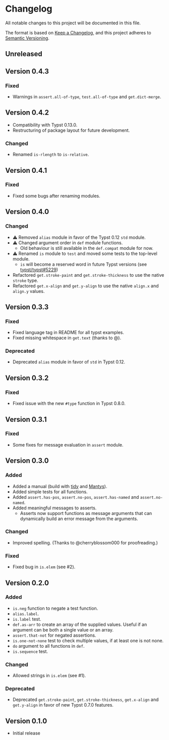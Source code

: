 # Changelog

All notable changes to this project will be documented in this file.

The format is based on [Keep a Changelog](https://keepachangelog.com/en/1.1.0/),
and this project adheres to [Semantic Versioning](https://semver.org/spec/v2.0.0.html).

## Unreleased


<!-- 
### Version X.X.X

### Added

- Added `get.override-with-inputs`

### Changed

### Deprecated

### Removed

### Fixed

### Security
-->

## Version 0.4.3

### Fixed
- Warnings in `assert.all-of-type`, `test.all-of-type` and `get.dict-merge`.

## Version 0.4.2

- Compatibility with Typst 0.13.0.
- Restructuring of package layout for future development.

### Changed
- Renamed `is-rlength` to `is-relative`.

## Version 0.4.1

### Fixed
- Fixed some bugs after renaming modules.

## Version 0.4.0

### Changed
- :warning: Removed `alias` module in favor of the Typst 0.12 `std` module.
- :warning: Changed argument order in `def` module functions.
	- Old behaviour is still available in the `def.compat` module for now.
- :warning: Renamed `is` module to `test` and moved some tests to the top-level module.
	- `is` will become a reserved word in future Typst versions (see [typst/typst#5229](https://github.com/typst/typst/pull/5229))
- Refactored `get.stroke-paint` and `get.stroke-thickness` to use the native `stroke` type.
- Refactored `get.x-align` and `get.y-align` to use the native `align.x` and `align.y` values.

## Version 0.3.3

### Fixed
- Fixed language tag in README for all typst examples.
- Fixed missing whitespace in `get.text` (thanks to @).

### Deprecated
- Deprecated `alias` module in favor of `std` in Typst 0.12.

## Version 0.3.2

### Fixed
- Fixed issue with the new `#type` function in Typst 0.8.0.

## Version 0.3.1

### Fixed
- Some fixes for message evaluation in `assert` module.

## Version 0.3.0

### Added
- Added a manual (build with [tidy](https://github.com/Mc-Zen/tidy) and [Mantys](https://github.com/jneug/typst-mantys)).
- Added simple tests for all functions.
- Added `assert.has-pos`, `assert.no-pos`, `assert.has-named` and `assert.no-named`.
- Added meaningful messages to asserts.
	- Asserts now support functions as message arguments that can dynamically build an error message from the arguments.

### Changed
- Improved spelling. (Thanks to @cherryblossom000 for proofreading.)

### Fixed
- Fixed bug in `is.elem` (see #2).

## Version 0.2.0

### Added
- `is.neg` function to negate a test function.
- `alias.label`.
- `is.label` test.
- `def.as-arr` to create an array of the supplied values. Useful if an argument can be both a single value or an array.
- `assert.that-not` for negated assertions.
- `is.one-not-none` test to check multiple values, if at least one is not none.
- `do` argument to all functions in `def`.
- `is.sequence` test.

### Changed
- Allowed strings in `is.elem` (see #1).

### Deprecated
- Deprecated `get.stroke-paint`, `get.stroke-thickness`, `get.x-align` and `get.y-align` in favor of new Typst 0.7.0 features.

## Version 0.1.0

- Initial release
